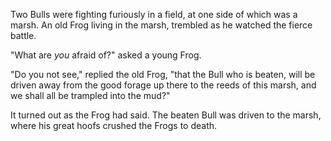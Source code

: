 Two Bulls were fighting furiously in a field, at one side of
which was a marsh. An old Frog living in the marsh, trembled as
he watched the fierce battle.

"What are _you_ afraid of?" asked a young Frog.

"Do you not see," replied the old Frog, "that the Bull who is
beaten, will be driven away from the good forage up there to the
reeds of this marsh, and we shall all be trampled into the mud?"

It turned out as the Frog had said. The beaten Bull was driven to
the marsh, where his great hoofs crushed the Frogs to death.
